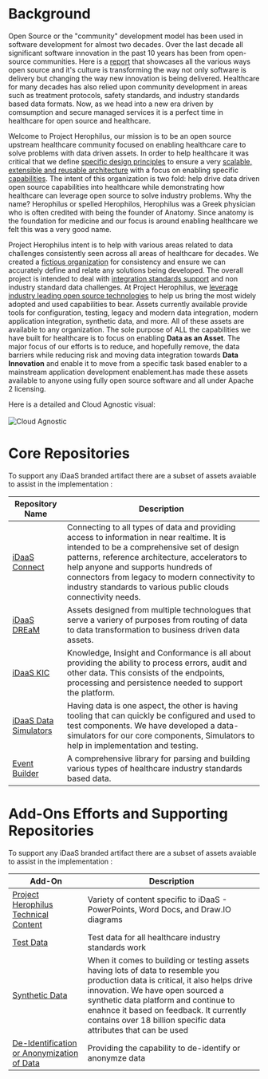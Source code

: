 # Background
Open Source or the "community" development model has been used in software development for almost two decades. Over the
last decade all significant software innovation in the past 10 years has been from open-source communities. Here is a
<a href="https://www.redhat.com/rhdc/managed-files/rh-enterprise-open-source-report-f27565-202101-en.pdf" target="_blank">report</a>
that showcases all the various ways open source and it's culture is transforming the way not only software is delivery but
changing the way new innovation is being delivered. Healthcare for many decades has also relied upon community development
in areas such as treatment protocols, safety standards, and industry standards based data formats. Now, as we head into
a new era driven by comsumption and secure managed services it is a perfect time in healthcare for open source and
healthcare.

Welcome to Project Herophilus, our mission is to be an open source upstream healthcare
community focused on enabling healthcare care to solve problems with data driven assets. In order to help healthcare it was
critical that we define [specific design principles](https://github.com/Project-Herophilus/Project-Herophilus-Assets/tree/main/Platform-Content/Design/DesignPrinciples.md) to ensure a very
[scalable, extensible and reusable architecture](Platform-Content/Design/Architecture.md) with a focus on enabling
specific [capabilities](Platform-Content/Design/Capabilities.md). The intent of this organization is two fold: help drive
data driven open source capabilities into healthcare while demonstrating how healthcare can leverage open source to
solve industry problems. Why the name? Herophilus or spelled Herophilos, Herophilus was a Greek physician who is often
credited with being the founder of Anatomy. Since anatomy is the foundation for medicine and our focus is around enabling
healthcare we felt this was a very good name.

Project Herophilus intent is to help with various areas related to data challenges consistently seen across all areas of
healthcare for decades. We created a [fictious organization](Platform-Content/General/FictitiousOrg.md) for consistency and ensure we
can accurately define and relate any solutions being developed. The overall project is intended to deal with
[integration standards support](Platform-Content/Design/IntegrationStandardsSupported.md) and non industry standard data challenges.
At Project Herophilus, we [leverage industry leading open source technologies](Platform-Content/Technical/Technologies.md)
to help us bring the most widely adopted and used capabilities to bear. Assets currently available provide tools for configuration,
testing, legacy and modern data integration, modern application integration, synthetic data, and more. All of these assets
are available to any organization. The sole purpose of ALL the capabilities we have built for healthcare
is to focus on enabling <b> Data as an Asset</b>. The major focus of our efforts is to reduce, and hopefully remove, the data barriers
while reducing risk and moving data integration towards <b>Data Innovation</b> and enable it to move from a specific task based
enabler to a mainstream application development enablement.has made these assets available to anyone using fully open
source software and all under Apache 2 licensing.

Here is a detailed and Cloud Agnostic visual:<br/><br/>
![Cloud Agnostic](https://github.com/Project-Herophilus/Project-Herophilus-Assets/tree/main/images/iDaaS-Platform/Implementations/Implementations-Gen-CloudAgnostic.png)


# Core Repositories
To support any iDaaS branded artifact there are a subset of assets avaiable to assist in the implementation : <br/>

| Repository Name | Description |
| ------ | ------------|
|[iDaaS Connect](https://github.com/Project-Herophilus/iDaaS-Connect)|Connecting to all types of data and providing access to information in near realtime. It is intended to be a comprehensive set of design patterns, reference architecture, accelerators to help anyone and supports hundreds of connectors from legacy to modern connectivity to industry standards to various public clouds connectivity needs.|
|[iDaaS DREaM](https://github.com/Project-Herophilus/iDaaS-DREAM)|Assets designed from multiple technologues that serve a variery of purposes from routing of data to data transformation to business driven data assets.|
|[iDaaS KIC](https://github.com/Project-Herophilus/iDaaS-KIC)|Knowledge, Insight and Conformance is all about providing the ability to process errors, audit and other data. This consists of the endpoints, processing and persistence needed to support the platform.|
| [iDaaS Data Simulators](https://github.com/Project-Herophilus/iDaaS-DataSimulators)| Having data is one aspect, the other is having tooling that can quickly be configured and used to test components. We have developed a data-simulators for our core components, Simulators to help in implementation and testing.  |   
| [Event Builder](https://github.com/Project-Herophilus/Event-Builder)| A comprehensive library for parsing and building various types of healthcare industry standards based data.|

# Add-Ons Efforts and Supporting Repositories 
To support any iDaaS branded artifact there are a subset of assets avaiable to assist in the implementation : <br/>

| Add-On | Description |
| ------ | ------------|
| [Project Herophilus Technical Content](https://github.com/Project-Herophilus/Project-Herophilus-Assets/tree/main/Platform/Content) | Variety of content specific to iDaaS - PowerPoints, Word Docs, and Draw.IO diagrams|
| [Test Data](https://github.com/Project-Herophilus/Project-Herophilus-Assets/tree/main/Testing)  | Test data for all healthcare industry standards work|
| [Synthetic Data](https://github.com/Project-Herophilus/DataSynthesis)| When it comes to building or testing assets having lots of data to resemble you production data is critical, it also helps drive innovation. We have open sourced a synthetic data platform and continue to enahnce it based on feedback. It currently contains over 18 billion specific data attributes that can be used |
| [De-Identification or Anonymization of Data](https://github.com/Project-Herophilus/Defianz)|Providing the capability to de-identify or anonymze data |


